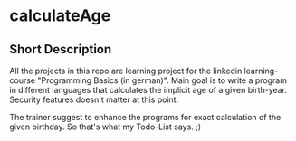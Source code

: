 # calculateAge

## Short Description
All the projects in this repo are learning project for the linkedin learning-course "Programming Basics (in german)".
Main goal is to write a program in different languages that calculates the implicit age of a given birth-year.
Security features doesn't matter at this point.

The trainer suggest to enhance the programs for exact calculation of the given birthday.
So that's what my Todo-List says. ;)